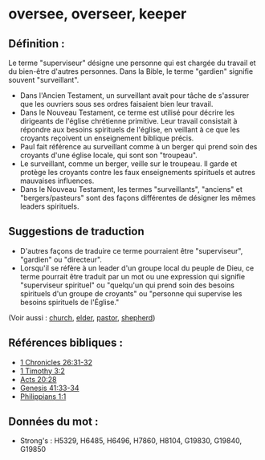 # oversee, overseer, keeper

## Définition :

Le terme "superviseur" désigne une personne qui est chargée du travail et du bien-être d'autres personnes. Dans la Bible, le terme "gardien" signifie souvent "surveillant".

* Dans l'Ancien Testament, un surveillant avait pour tâche de s'assurer que les ouvriers sous ses ordres faisaient bien leur travail.
* Dans le Nouveau Testament, ce terme est utilisé pour décrire les dirigeants de l'église chrétienne primitive. Leur travail consistait à répondre aux besoins spirituels de l'église, en veillant à ce que les croyants reçoivent un enseignement biblique précis.
* Paul fait référence au surveillant comme à un berger qui prend soin des croyants d'une église locale, qui sont son "troupeau".
* Le surveillant, comme un berger, veille sur le troupeau. Il garde et protège les croyants contre les faux enseignements spirituels et autres mauvaises influences.
* Dans le Nouveau Testament, les termes "surveillants", "anciens" et "bergers/pasteurs" sont des façons différentes de désigner les mêmes leaders spirituels.

## Suggestions de traduction

* D'autres façons de traduire ce terme pourraient être "superviseur", "gardien" ou "directeur".
* Lorsqu'il se réfère à un leader d'un groupe local du peuple de Dieu, ce terme pourrait être traduit par un mot ou une expression qui signifie "superviseur spirituel" ou "quelqu'un qui prend soin des besoins spirituels d'un groupe de croyants" ou "personne qui supervise les besoins spirituels de l'Église."

(Voir aussi : [church](../kt/church.md), [elder](../other/elder.md), [pastor](../kt/pastor.md), [shepherd](../other/shepherd.md))

## Références bibliques :

* [1 Chronicles 26:31-32](rc://en/tn/help/1ch/26/31)
* [1 Timothy 3:2](rc://en/tn/help/1ti/03/02)
* [Acts 20:28](rc://en/tn/help/act/20/28)
* [Genesis 41:33-34](rc://en/tn/help/gen/41/33)
* [Philippians 1:1](rc://en/tn/help/php/01/01)

## Données du mot :

* Strong's : H5329, H6485, H6496, H7860, H8104, G19830, G19840, G19850
